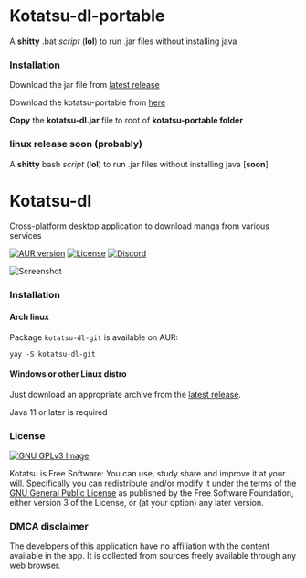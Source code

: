 # Kotatsu-dl-portable

A **shitty** .bat *script* (**lol**) to run .jar files without installing java

### Installation

Download the jar file from [latest release](https://github.com/nv95/kotatsu-dl/releases/latest)

Download the kotatsu-portable from [here](https://github.com/ghazzor/kotatsu-dl-portable-win/releases/latest)

**Copy** the **kotatsu-dl.jar** file to root of **kotatsu-portable folder** 

### linux release soon (probably)

A **shitty** bash *script* (**lol**) to run .jar files without installing java [**soon**]

# Kotatsu-dl

Cross-platform desktop application to download manga from various services

[![AUR version](https://img.shields.io/aur/version/kotatsu-dl-git)](https://aur.archlinux.org/packages/kotatsu-dl-git) [![License](https://img.shields.io/github/license/nv95/Kotatsu)](https://github.com/nv95/kotatsu-dl/blob/master/LICENSE) [![Discord](https://img.shields.io/discord/898363402467045416?color=5865f2&label=discord)](https://discord.gg/NNJ5RgVBC5)

![Screenshot](metadata/scr1.png)

### Installation

#### Arch linux

Package `kotatsu-dl-git` is available on AUR:

```shell
yay -S kotatsu-dl-git
```

#### Windows or other Linux distro

Just download an appropriate archive from the [latest release](https://github.com/nv95/kotatsu-dl/releases/latest).

Java 11 or later is required

### License
[![GNU GPLv3 Image](https://www.gnu.org/graphics/gplv3-127x51.png)](http://www.gnu.org/licenses/gpl-3.0.en.html)

Kotatsu is Free Software: You can use, study share and improve it at your
will. Specifically you can redistribute and/or modify it under the terms of the
[GNU General Public License](https://www.gnu.org/licenses/gpl.html) as
published by the Free Software Foundation, either version 3 of the License, or
(at your option) any later version.

### DMCA disclaimer

The developers of this application have no affiliation with the content available in the app. It is collected from sources freely available through any web browser.
